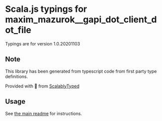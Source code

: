 
# Scala.js typings for maxim_mazurok__gapi_dot_client_dot_file

Typings are for version 1.0.20201103



## Note
This library has been generated from typescript code from first party type definitions.

Provided with :purple_heart: from [ScalablyTyped](https://github.com/oyvindberg/ScalablyTyped)

## Usage
See [the main readme](../../readme.md) for instructions.


